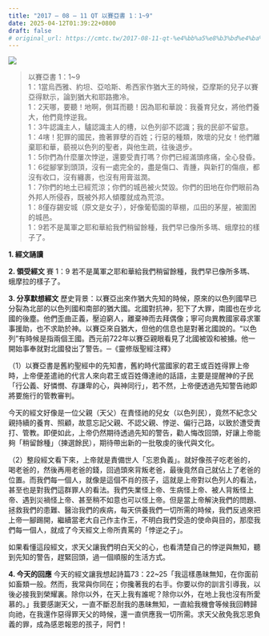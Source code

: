 ```yaml
---
title: "2017 – 08 – 11 QT 以賽亞書 1：1~9"
date: 2025-04-12T01:39:22+0800
draft: false
# original_url: https://cmtc.tw/2017-08-11-qt-%e4%bb%a5%e8%b3%bd%e4%ba%9e%e6%9b%b8-1%ef%bc%9a19
---
```


![](/images/qt.jpg)
> 以賽亞書 1：1\~9  
> 1：1當烏西雅、約坦、亞哈斯、希西家作猶大王的時候，亞摩斯的兒子以賽亞得默示，論到猶大和耶路撒冷。  
> 1：2天哪，要聽！地啊，側耳而聽！因為耶和華說：我養育兒女，將他們養大，他們竟悖逆我。  
> 1：3牛認識主人，驢認識主人的槽，以色列卻不認識；我的民卻不留意。  
> 1：4嗐！犯罪的國民，擔著罪孽的百姓；行惡的種類，敗壞的兒女！他們離棄耶和華，藐視以色列的聖者，與他生疏，往後退步。  
> 1：5你們為什麼屢次悖逆，還要受責打嗎？你們已經滿頭疼痛，全心發昏。  
> 1：6從腳掌到頭頂，沒有一處完全的，盡是傷口、青腫，與新打的傷痕，都沒有收口，沒有纏裹，也沒有用膏滋潤。  
> 1：7你們的地土已經荒涼；你們的城邑被火焚毀。你們的田地在你們眼前為外邦人所侵吞，既被外邦人傾覆就成為荒涼。  
> 1：8僅存錫安城（原文是女子），好像葡萄園的草棚，瓜田的茅屋，被圍困的城邑。  
> 1：9若不是萬軍之耶和華給我們稍留餘種，我們早已像所多瑪、蛾摩拉的樣子了。

**1. 經文誦讀**

**2. 領受經文**
賽 1：9 若不是萬軍之耶和華給我們稍留餘種，我們早已像所多瑪、蛾摩拉的樣子了。

**3. 分享默想經文**
歷史背景：以賽亞出來作猶大先知的時候，原來的以色列國早已分裂為北部的以色列國和南部的猶大國。北國對抗神，犯下了大罪，南國也在步北國的後塵。他們歪曲正義，壓迫窮人，離棄神而去拜偶像；寧可向異教國家尋求軍事援助，也不求助於神。以賽亞來自猶大，但他的信息也是對著北國說的。“以色列”有時候是指兩個王國。西元前722年以賽亞親眼看見了北國被毀和被擄。他一開始事奉就對北國發出了警告。─《靈修版聖經注釋》

（1）以賽亞書是舊約聖經中的先知書，舊約時代當國家的君王或百姓得罪上帝時，上帝便差遣祂的代言人來向君王或百姓傳達祂的話語，主要是提醒神的子民「行公義、好憐憫、存謙卑的心，與神同行」，若不然，上帝便透過先知警告祂即將要施行的管教審判。

今天的經文好像是一位父親（天父）在責怪祂的兒女（以色列民），竟然不紀念父親持續的養育、照顧，故意忘記父親、不認父親、悖逆、偏行己路，以致於遭受責打、管教。即便如此，上帝仍然期待透過先知的警告，勸人悔改回頭，好讓上帝能夠「稍留餘種」（揀選餘民），期待帶出新的一批敬虔的後代與文化。

（2）整段經文看下來，上帝就是責備世人「忘恩負義」。就好像孩子吃老爸的，喝老爸的，然後再用老爸的錢，回過頭來背叛老爸，最後竟然自己就佔上了老爸的位置。而我們每一個人，就像是這個不肖的孩子，這就是上帝對以色列人的看法，甚至也是對我們這群罪人的看法。我們失業怪上帝、生病怪上帝、被人背叛怪上帝、遇到災禍怪上帝、甚至稍不如意也可以怪上帝。但是當上帝解決我們的問題、拯救我們的患難、醫治我們的疾病，每天供養我們一切所需的時候，我們反過來把上帝一腳踢開，繼續當老大自己作主作王，不明白我們受造的使命與目的，那麼我們每一個人，就成了今天經文上帝所責罵的「悖逆之子」。

如果看懂這段經文，求天父讓我們明白天父的心，也看清楚自己的悖逆與無知，聽到先知的警告，趕緊回頭，過一個順服的生活方式。

**4. 今天的回應**
今天的經文讓我想起詩篇73：22\~25「我這樣愚昧無知，在你面前如畜類一般。然而，我常與你同在；你攙著我的右手。你要以你的訓言引導我，以後必接我到榮耀裏。除你以外，在天上我有誰呢？除你以外，在地上我也沒有所愛慕的。」我要感謝天父，一直不斷忍耐我的愚昧無知，一直給我機會等候我回轉歸向祂，在我還作惡得罪天父的時候，還一直供應我一切所需。求天父赦免我忘恩負義的罪，成為感恩報恩的孩子，阿們！
